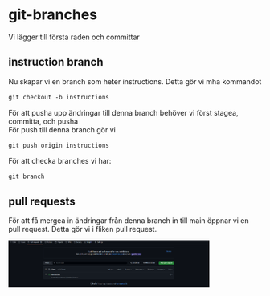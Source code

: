 # git-branches

Vi lägger till första raden och committar

## instruction branch

Nu skapar vi en branch som heter instructions. Detta gör vi mha kommandot

```md
git checkout -b instructions
```

För att pusha upp ändringar till denna branch behöver vi först stagea, committa, och pusha  
För push till denna branch gör vi

```md
git push origin instructions
```

För att checka branches vi har:

```md
git branch
```

## pull requests

För att få mergea in ändringar från denna branch in till main öppnar vi en pull request. Detta gör vi i fliken pull request.

<img src = "assets/pull_requests.png" width = 400>

